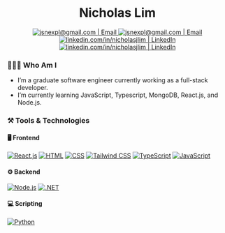 <h1 align="center">Nicholas Lim</h1>

<div align="center">
  <!-- Email button -->
  <!-- Light Mode -->
  <a align="center" href="mailto:jsnexpl@gmail.com@gmail.com#gh-light-mode-only">
  <img src="https://img.shields.io/badge/-Email-EA4335?logo=gmail&logoColor=white&style=for-the-badge&labelColor=000&color=61dafb#gh-light-mode-only" alt="jsnexpl@gmail.com | Email">
  </a>
  <!-- Dark Mode -->
  <a align="center" href="mailto:jsnexpl@gmail.com#gh-dark-mode-only">
  <img src="https://img.shields.io/badge/-Email-EA4335?logo=gmail&logoColor=white&style=for-the-badge#gh-dark-mode-only" alt="jsnexpl@gmail.com | Email">
  </a>
  
  <!-- LinkedIn button -->
  <!-- Light Mode -->
  <a href="linkedin.com/in/nicholasjlim/#gh-light-mode-only">
  <img src="https://img.shields.io/badge/-LinkedIn-0A66C2?logo=linkedin&logoColor=white&style=for-the-badge&labelColor=000&color=61dafb#gh-light-mode-only" alt="linkedin.com/in/nicholasjlim | LinkedIn">
  </a>
  <!-- Dark Mode -->
  <a href="linkedin.com/in/nicholasjlim/#gh-dark-mode-only">
  <img src="https://img.shields.io/badge/-LinkedIn-0A66C2?logo=linkedin&logoColor=white&style=for-the-badge#gh-dark-mode-only" alt="linkedin.com/in/nicholasjlim | LinkedIn">
  </a>
</div>

<h3 align="left">👩🏻‍💻 Who Am I</h3>

- I’m a graduate software engineer currently working as a full-stack developer.
- I’m currently learning JavaScript, Typescript, MongoDB, React.js, and Node.js.

<h3 align="left">⚒️ Tools & Technologies</h3>
<h4 align="left">🖥️ Frontend</h4>

[![React.js](https://img.shields.io/badge/-React.js-61DAFB?logo=react&logoColor=black&style=for-the-badge)](#)
[![HTML](https://img.shields.io/badge/-HTML-E34F26?logo=html5&logoColor=white&style=for-the-badge)](#)
[![CSS](https://img.shields.io/badge/-CSS-1572B6?logo=css3&logoColor=white&style=for-the-badge)](#)
[![Tailwind CSS](https://img.shields.io/badge/-Tailwind%20CSS-06B6D4?logo=tailwindcss&logoColor=white&style=for-the-badge)](#)
[![TypeScript](https://img.shields.io/badge/-TypeScript-3178C6?logo=typescript&logoColor=white&style=for-the-badge)](#)
[![JavaScript](https://img.shields.io/badge/-JavaScript-F7DF1E?logo=javascript&logoColor=black&style=for-the-badge)](#)

<h4 align="left">⚙️ Backend</h4>

[![Node.js](https://img.shields.io/badge/-Node.js-339933?logo=node.js&logoColor=white&style=for-the-badge)](#)
[![.NET](https://img.shields.io/badge/-dotnet-%3F?style=for-the-badge&logo=dotnet&logoColor=white&color=%23512BD4)](#)

<h4 align="left">💻 Scripting</h4>

[![Python](https://img.shields.io/badge/-Python-3776AB?logo=python&logoColor=white&style=for-the-badge)](#)

<!--
**limnj22/limnj22** is a ✨ _special_ ✨ repository because its `README.md` (this file) appears on your GitHub profile.

Here are some ideas to get you started:

- 🔭 I’m currently working on ...
- 🌱 I’m currently learning ...
- 👯 I’m looking to collaborate on ...
- 🤔 I’m looking for help with ...
- 💬 Ask me about ...
- 📫 How to reach me: ...
- 😄 Pronouns: ...
- ⚡ Fun fact: ...
-->

